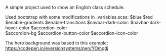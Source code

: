 A simple project used to show an English class schedule.

Used bootstrap with some modifications in _variables.scss:
$blue
$red
$enable-gradients
$enable-transitions
$navbar-dark-color: 
$navbar-dark-hover-color
$accordion-color  
$accordion-bg 
$accordion-button-color
$accordion-icon-color 

The hero background was based in this example:
https://codepen.io/eversionsystems/pen/YOmqdj
